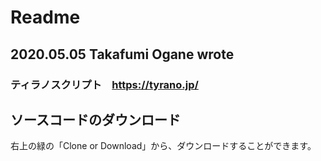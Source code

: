 # Readme  
## 2020.05.05 Takafumi Ogane wrote
### ティラノスクリプト　https://tyrano.jp/

## ソースコードのダウンロード
右上の緑の「Clone or Download」から、ダウンロードすることができます。
